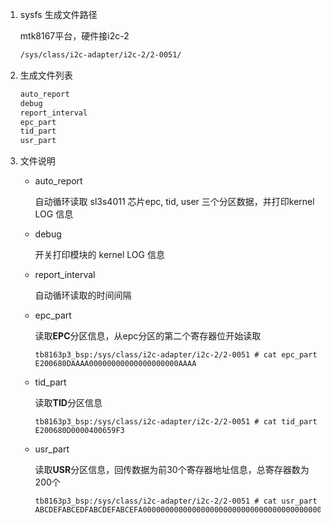 1. sysfs 生成文件路径

   mtk8167平台，硬件接i2c-2

   ```txt
   /sys/class/i2c-adapter/i2c-2/2-0051/
   ```

2. 生成文件列表

   ```txt
   auto_report 	
   debug     
   report_interval 
   epc_part 
   tid_part  
   usr_part
   ```

   

3. 文件说明

   - auto_report

     自动循环读取 sl3s4011 芯片epc, tid, user 三个分区数据，并打印kernel LOG 信息

   - debug

     开关打印模块的 kernel LOG 信息

   - report_interval 

     自动循环读取的时间间隔

   - epc_part

     读取**EPC**分区信息，从epc分区的第二个寄存器位开始读取

     ```shell
     tb8163p3_bsp:/sys/class/i2c-adapter/i2c-2/2-0051 # cat epc_part
     E200680DAAAA00000000000000000000AAAA
     ```

     

   - tid_part

     读取**TID**分区信息

     ```shell
     tb8163p3_bsp:/sys/class/i2c-adapter/i2c-2/2-0051 # cat tid_part
     E200680D0000400659F3
     ```

   - usr_part

     读取**USR**分区信息，回传数据为前30个寄存器地址信息，总寄存器数为200个

     ```shell
     tb8163p3_bsp:/sys/class/i2c-adapter/i2c-2/2-0051 # cat usr_part
     ABCDEFABCEDFABCDEFABCEFA00000000000000000000000000000000000000000000000000000000000000000000000000000000000000000000000000000000
     ```

     